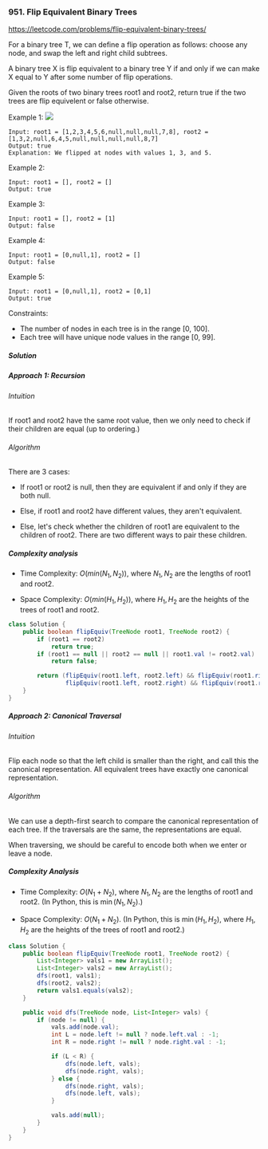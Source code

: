 ### 951. Flip Equivalent Binary Trees
https://leetcode.com/problems/flip-equivalent-binary-trees/

For a binary tree T, we can define a flip operation as follows: choose any node, and swap the left and right child subtrees.

A binary tree X is flip equivalent to a binary tree Y if and only if we can make X equal to Y after some number of flip operations.

Given the roots of two binary trees root1 and root2, return true if the two trees are flip equivelent or false otherwise.

 

Example 1:
![](https://assets.leetcode.com/uploads/2018/11/29/tree_ex.png)
```
Input: root1 = [1,2,3,4,5,6,null,null,null,7,8], root2 = [1,3,2,null,6,4,5,null,null,null,null,8,7]
Output: true
Explanation: We flipped at nodes with values 1, 3, and 5.
```
Example 2:
```
Input: root1 = [], root2 = []
Output: true
```
Example 3:
```
Input: root1 = [], root2 = [1]
Output: false
```
Example 4:
```
Input: root1 = [0,null,1], root2 = []
Output: false
```
Example 5:
```
Input: root1 = [0,null,1], root2 = [0,1]
Output: true
``` 

Constraints:

- The number of nodes in each tree is in the range [0, 100].
- Each tree will have unique node values in the range [0, 99].

##### Solution

##### Approach 1: Recursion
###### Intuition

If root1 and root2 have the same root value, then we only need to check if their children are equal (up to ordering.)

###### Algorithm

There are 3 cases:

- If root1 or root2 is null, then they are equivalent if and only if they are both null.

- Else, if root1 and root2 have different values, they aren't equivalent.

- Else, let's check whether the children of root1 are equivalent to the children of root2. There are two different ways to pair these children.

##### Complexity analysis
- Time Complexity: $O(min(N_1, N_2))$, where $N_1, N_2$ are the lengths of root1 and root2.

- Space Complexity: $O(min(H_1, H_2))$, where $H_1, H_2$ are the heights of the trees of root1 and root2.

```java
class Solution {
    public boolean flipEquiv(TreeNode root1, TreeNode root2) {
        if (root1 == root2)
            return true;
        if (root1 == null || root2 == null || root1.val != root2.val)
            return false;

        return (flipEquiv(root1.left, root2.left) && flipEquiv(root1.right, root2.right) ||
                flipEquiv(root1.left, root2.right) && flipEquiv(root1.right, root2.left));
    }
}
```

##### Approach 2: Canonical Traversal
###### Intuition

Flip each node so that the left child is smaller than the right, and call this the canonical representation. All equivalent trees have exactly one canonical representation.

###### Algorithm

We can use a depth-first search to compare the canonical representation of each tree. If the traversals are the same, the representations are equal.

When traversing, we should be careful to encode both when we enter or leave a node.

##### Complexity Analysis

- Time Complexity: $O(N_1 + N_2)$, where $N_1, N_2$ are the lengths of root1 and root2. (In Python, this is $\min(N_1, N_2)$.)

- Space Complexity: $O(N_1 + N_2)$. (In Python, this is $\min(H_1, H_2)$, where $H_1, H_2$ are the heights of the trees of root1 and root2.)

```java
class Solution {
    public boolean flipEquiv(TreeNode root1, TreeNode root2) {
        List<Integer> vals1 = new ArrayList();
        List<Integer> vals2 = new ArrayList();
        dfs(root1, vals1);
        dfs(root2, vals2);
        return vals1.equals(vals2);
    }

    public void dfs(TreeNode node, List<Integer> vals) {
        if (node != null) {
            vals.add(node.val);
            int L = node.left != null ? node.left.val : -1;
            int R = node.right != null ? node.right.val : -1;

            if (L < R) {
                dfs(node.left, vals);
                dfs(node.right, vals);
            } else {
                dfs(node.right, vals);
                dfs(node.left, vals);
            }

            vals.add(null);
        }
    }
}

```
